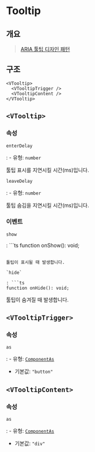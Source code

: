 # Tooltip

## 개요

> [ARIA 툴팁 디자인 패턴](https://www.w3.org/WAI/ARIA/apg/patterns/tooltip/)

## 구조

```vue-html
<VTooltip>
  <VTooltipTrigger />
  <VTooltipContent />
</VTooltip>
```

## `<VTooltip>`

### 속성

`enterDelay`

: - 유형: `number`

  툴팁 표시를 지연시킬 시간(ms)입니다.

`leaveDelay`

: - 유형: `number`

  툴팁 숨김을 지연시킬 시간(ms)입니다.

### 이벤트

`show`

: ```ts
  function onShow(): void;
  ```

  툴팁이 표시될 때 발생합니다.

`hide`

: ```ts
  function onHide(): void;
  ```

  툴팁이 숨겨질 때 발생합니다.

## `<VTooltipTrigger>`

### 속성

`as`

: - 유형: [`ComponentAs`](/api/types/component-as/)
  - 기본값: `"button"`

## `<VTooltipContent>`

### 속성

`as`

: - 유형: [`ComponentAs`](/api/types/component-as/)
  - 기본값: `"div"`
